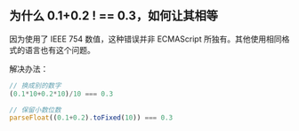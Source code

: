 ## 为什么 0.1+0.2 ! == 0.3，如何让其相等

因为使用了 IEEE 754 数值，这种错误并非 ECMAScript 所独有。其他使用相同格式的语言也有这个问题。

解决办法：

```js
// 换成别的数字
(0.1*10+0.2*10)/10 === 0.3

// 保留小数位数
parseFloat((0.1+0.2).toFixed(10)) === 0.3
```
